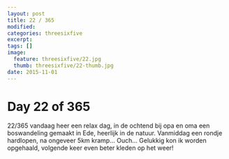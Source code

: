 ```yaml
---
layout: post
title: 22 / 365
modified:
categories: threesixfive
excerpt:
tags: []
image:
  feature: threesixfive/22.jpg
  thumb: threesixfive/22-thumb.jpg
date: 2015-11-01
---
```


# Day 22 of 365

22/365 vandaag heer een relax dag, in de ochtend bij opa en oma een boswandeling gemaakt in Ede, heerlijk in de natuur. Vanmiddag een rondje hardlopen, na ongeveer 5km kramp... Ouch... Gelukkig kon ik worden opgehaald, volgende keer even beter kleden op het weer!

